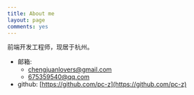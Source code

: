 ```yaml
---
title: About me
layout: page
comments: yes
---
```


前端开发工程师，现居于杭州。

- 邮箱:
  + chengjuanlovers@gmail.com
  + 675359540@qq.com
- github: [https://github.com/pc-z](https://github.com/pc-z)      
 